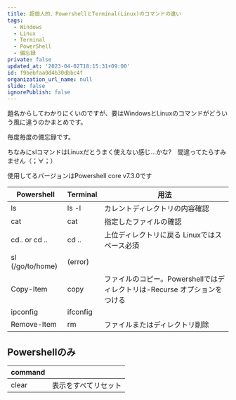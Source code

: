 ```yaml
---
title: 超個人的、PowershellとTerminal(Linux)のコマンドの違い
tags:
  - Windows
  - Linux
  - Terminal
  - PowerShell
  - 備忘録
private: false
updated_at: '2023-04-02T18:15:31+09:00'
id: f9bebfaa0d4b30dbbc4f
organization_url_name: null
slide: false
ignorePublish: false
---
```

題名からしてわかりにくいのですが、要はWindowsとLinuxのコマンドがどういう風に違うのかまとめです。

毎度毎度の備忘録です。

ちなみにslコマンドはLinuxだとうまく使えない感じ...かな?　間違ってたらすみません（；∀；）

使用してるバージョンはPowershell core v7.3.0です

| Powershell | Terminal | 用法|
| --- | --- | --- |
| ls | ls -l | カレントディレクトリの内容確認 |
| cat | cat | 指定したファイルの確認 |
cd.. or cd .. | cd .. | 上位ディレクトリに戻る Linuxではスペース必須|
sl (/go/to/home) | (error) | |
Copy-Item  | copy | ファイルのコピー。Powershellではディレクトリは-Recurse オプションをつける
| ipconfig | ifconfig
Remove-Item | rm | ファイルまたはディレクトリ削除
## Powershellのみ

| command | |
| --- | --- 
clear | 表示をすべてリセット

